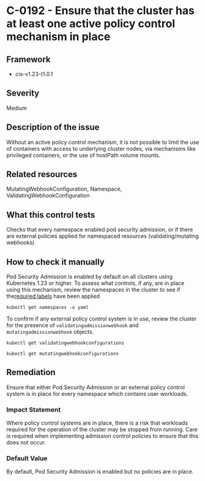 # C-0192 - Ensure that the cluster has at least one active policy control mechanism in place

## Framework
* cis-v1.23-t1.0.1
 
## Severity
Medium

## Description of the issue
Without an active policy control mechanism, it is not possible to limit the use of containers with access to underlying cluster nodes, via mechanisms like privileged containers, or the use of hostPath volume mounts.
 
## Related resources
MutatingWebhookConfiguration, Namespace, ValidatingWebhookConfiguration
 
## What this control tests 
Checks that every namespace enabled pod security admission, or if there are external policies applied for namespaced resources (validating/mutating webhooks)
 
## How to check it manually 
Pod Security Admission is enabled by default on all clusters using Kubernetes 1.23 or higher. To assess what controls, if any, are in place using this mechanism, review the namespaces in the cluster to see if the[required labels](https://kubernetes.io/docs/concepts/security/pod-security-admission/#pod-security-admission-labels-for-namespaces) have been applied

 
```
kubectl get namespaces -o yaml

```
 To confirm if any external policy control system is in use, review the cluster for the presence of `validatingadmissionwebhook` and `mutatingadmissionwebhook` objects.

 
```
kubectl get validatingwebhookconfigurations

```
 
```
kubectl get mutatingwebhookconfigurations

```
 
## Remediation
Ensure that either Pod Security Admission or an external policy control system is in place for every namespace which contains user workloads.
 
### Impact Statement
Where policy control systems are in place, there is a risk that workloads required for the operation of the cluster may be stopped from running. Care is required when implementing admission control policies to ensure that this does not occur.
 
### Default Value
By default, Pod Security Admission is enabled but no policies are in place.
 
